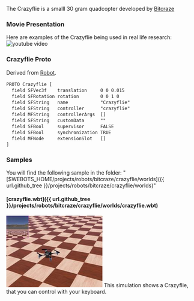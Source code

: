 The Crazyflie is a smalll 30 gram quadcopter developed by [Bitcraze](https://www.bitcraze.io)

### Movie Presentation

Here are examples of the Crazyflie being used in real life research:
![youtube video](https://youtu.be/zgUz5USTw6c)

### Crazyflie Proto

Derived from [Robot](https://cyberbotics.com/doc/reference/robot.md).

```
PROTO Crazyflie [
  field SFVec3f    translation     0 0 0.015
  field SFRotation rotation        0 0 1 0
  field SFString   name            "Crazyflie"
  field SFString   controller      "crazyflie"
  field MFString   controllerArgs  []
  field SFString   customData      ""
  field SFBool     supervisor      FALSE
  field SFBool     synchronization TRUE
  field MFNode     extensionSlot   []
]
```

### Samples

You will find the following sample in the folder: "[$WEBOTS\_HOME/projects/robots/bitcraze/crazyflie/worlds]({{ url.github_tree }}/projects/robots/bitcraze/crazyflie/worlds)"

#### [crazyflie.wbt]({{ url.github_tree }}/projects/robots/bitcraze/crazyflie/worlds/crazyflie.wbt)

![crazyflie.wbt.png](images/crazyflie/crazyflie.wbt.jpg) This simulation shows a Crazyflie, that you can control with your keyboard.
